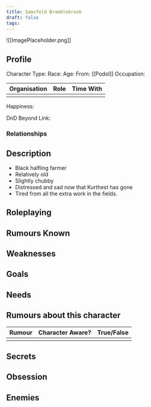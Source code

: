 ```yaml
---
title: Samsfeld Bramblebrook
draft: false
tags:
---
```

![[ImagePlaceholder.png]]

## Profile
Character Type: 
Race: 
Age:
From: [[Podol]] 
Occupation:

| Organisation | Role | Time With |
| ------------ | ---- | --------- |
|              |      |           |
Happiness:

DnD Beyond Link:
### Relationships
## Description
- Black halfling farmer
- Relatively old
- Slightly chubby
- Distressed and sad now that Kurthest has gone
- Tired from all the extra work in the fields.
## Roleplaying

## Rumours Known

## Weaknesses

## Goals

## Needs

## Rumours about this character 

| Rumour | Character Aware? | True/False |
| ------ | ---------------- | ---------- |
|        |                  |            |
## Secrets

## Obsession

## Enemies



